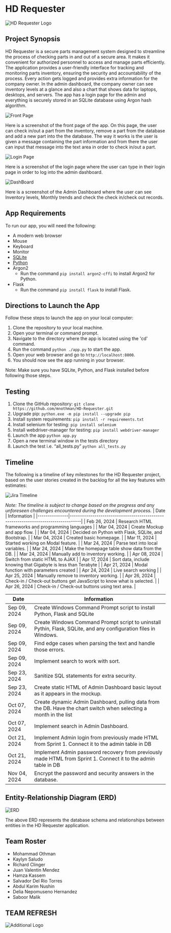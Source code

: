 # HD Requester

![HD Requester Logo](https://github.com/mnothman/HD-Requester/blob/main/images/HD-Requester-Logo.png)



## Project Synopsis

HD Requester is a secure parts management system designed to streamline the process of checking parts in and out of a secure area. It makes it convenient for authorized personnel to access and manage parts efficiently. The application provides a user-friendly interface for tracking and monitoring parts inventory, ensuring the security and accountability of the process. Every action gets logged and provides extra information for the company owner. In the admin dashboard, the company owner can see inventory levels at a glance and also a chart that shows data for laptops, desktops, and servers. The app has a login page for the admin and everything is securely stored in an SQLite database using Argon hash algorithm.

![Front Page](https://github.com/mnothman/HD-Requester/blob/main/images/FrontPage.png) 

Here is a screenshot of the front page of the app. On this page, the user can check in/out a part from the inventory, remove a part from the database and add a new part into the the database. The way it works is the user is given a message containing the part information and from there the user can input that message into the text area in order to check in/out a part.

![Login Page](https://github.com/mnothman/HD-Requester/blob/main/images/LoginPage.png) 

Here is a screenshot of the login page where the user can type in their login page in order to log into the admin dashboard. 

![DashBoard](https://github.com/mnothman/HD-Requester/blob/main/images/Appdashboard.png) 

Here is a screenshot of the Admin Dashboard where the user can see Inventory levels, Monthly trends and check the check in/check out records.

## App Requirements

To run our app, you will need the following:
- A modern web browser
- Mouse
- Keyboard
- Monitor
- [SQLite](https://www.sqlite.org/download.html)
- [Python](https://www.python.org/downloads)
- Argon2
    - Run the command `pip install argon2-cffi` to install Argon2 for Python.
- Flask
    - Run the command `pip install flask` to install Flask.

## Directions to Launch the App

Follow these steps to launch the app on your local computer:

1. Clone the repository to your local machine.
1. Open your terminal or command prompt.
1. Navigate to the directory where the app is located using the 'cd' command.
1. Run the command `python ./app.py` to start the app.
1. Open your web browser and go to `http://localhost:8000`.
1. You should now see the app running in your browser.

Note: Make sure you have SQLite, Python, and Flask installed before following those steps.

## Testing

1. Clone the GitHub repository: 
`git clone https://github.com/mnothman/HD-Requester.git`
2. Upgrade pip:
   `python.exe -m pip install --upgrade pip`
3. Install system requirements:
`pip install -r requirements.txt`
4. Install selenium for testing:
`pip install selenium`
5. Install webdriver-manager for testing:
`pip install webdriver-manager`
6. Launch the app
`python app.py`
7. Open a new terminal window in the tests directory
8. Launch the test i.e. “all_tests.py”
`python all_tests.py`


## Timeline

The following is a timeline of key milestones for the HD Requester project, based on the user stories created in the backlog for all the key features with estimates:

![Jira Timeline](https://github.com/mnothman/HD-Requester/blob/main/images/jira-timeline.png)

*Note: The timeline is subject to change based on the progress and any unforeseen challenges encountered during the development process.*
| Date          | Information                                                                   |
|---------------|-----------------------------------------------------------------------------------|
| Feb 26, 2024  | Research HTML frameworks and programming languages                                 |
| Mar 04, 2024  | Create Mockup and app flow.                                                        |
| Mar 04, 2024  | Decided on Python with Flask, SQLite, and Bootstrap.                                 |
| Mar 04, 2024  | Created basic homepage.                                                             |
| Mar 11, 2024  | Started working on Modal feature.                                                   |
| Mar 24, 2024  | Parse text into local variables.                                                    |
| Mar 24, 2024  | Make the homepage table show data from the DB.                                       |
| Mar 24, 2024  | Manually add to inventory working.                                                  |
| Apr 08, 2024  | Switch from static HTML to AJAX                                                      |
| Apr 17, 2024  | Sort data, include knowing that Gigabyte is less than Terabyte                       |
| Apr 21, 2024  | Modal function with parameters created                                               |
| Apr 24, 2024  | Live search working                                                                  |
| Apr 25, 2024  | Manually remove to inventory working.                                                |
| Apr 26, 2024  | Check-in / Check-out buttons get JavaScript to know what is selected.               |
| Apr 26, 2024  | Check-in / Check-out buttons using text area.                                        |

| Date          | Information                                                                   |
|---------------|-----------------------------------------------------------------------------------|
| Sep 09, 2024  | Create Windows Command Prompt script to install Python, Flask and SQLite           |
| Sep 09, 2024  | Create Windows Command Prompt script to uninstall Pythin, Flask, SQLite, and any configuration files in Windows. |
| Sep 09, 2024  | Find edge cases when parsing the text and handle those errors.                     |
| Sep 09, 2024  | Implement search to work with sort.                                                 |
| Sep 23, 2024  | Sanitize SQL statements for extra security.                                         |
| Sep 23, 2024  | Create static HTML of Admin Dashboard basic layout as it appears in the mockup.     |
| Oct 07, 2024  | Create dynamic Admin Dashboard, pulling data from the DB. Have the chart switch when selecting a month in the list |
| Oct 07, 2024  | Implement search in Admin Dashboard.                                                |
| Oct 21, 2024  | Implement Admin login from previously made HTML from Sprint 1. Connect it to the admin table in DB |
| Oct 21, 2024  | Implement Admin password recovery from previously made HTML from Sprint 1. Connect it to the admin table in DB |
| Nov 04, 2024  | Encrypt the password and security answers in the database.                          |


## Entity-Relationship Diagram (ERD)

![ERD](https://github.com/mnothman/HD-Requester/blob/main/images/ER-DiagramHD_Requester.png)

The above ERD represents the database schema and relationships between entities in the HD Requester application.

## Team Roster

- Mohammad Othman
- Kaylyn Saludo
- Richard Clinger
- Juan Valentin Mendez
- Hamza Kassem
- Salvador Del Rio Torres
- Abdul Karim Nushin
- Delia Nepomuseno Hernandez
- Saboor Malik

## TEAM REFRESH

![Additional Logo](https://github.com/mnothman/HD-Requester/blob/main/images/refresh-icon.png)



